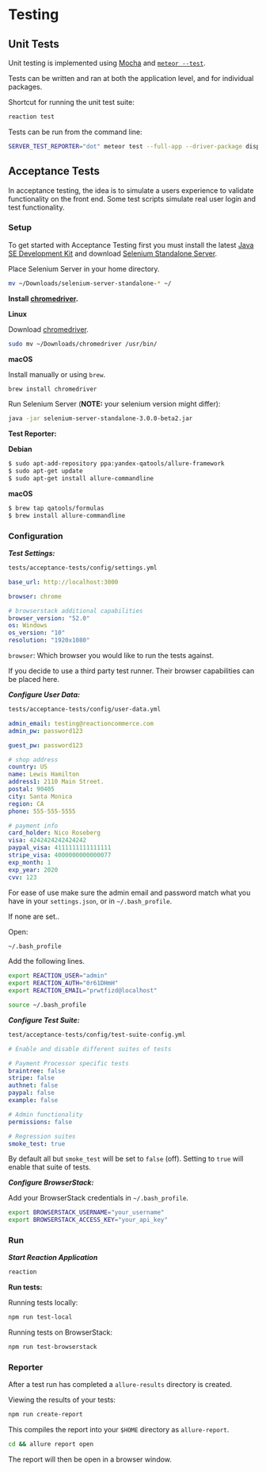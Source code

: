 # Testing

## Unit Tests

Unit testing is implemented using [Mocha](mochajs) and [`meteor --test`](https://guide.meteor.com/testing.html).

Tests can be written and ran at both the application level, and for individual packages.

Shortcut for running the unit test suite:

```sh
reaction test
```

Tests can be run from the command line:

```sh
SERVER_TEST_REPORTER="dot" meteor test --full-app --driver-package dispatch:mocha
```

## Acceptance Tests

In acceptance testing, the idea is to simulate a users experience to validate functionality on the front end. Some test scripts simulate real user login and test functionality.

### Setup

To get started with Acceptance Testing first you must install the latest [Java SE Development Kit](http://www.oracle.com/technetwork/java/javase/downloads/jdk8-downloads-2133151.html) and download [Selenium Standalone Server](http://goo.gl/2lZ46z).

Place Selenium Server in your home directory.

```sh
mv ~/Downloads/selenium-server-standalone-* ~/
```

**Install [chromedriver](https://sites.google.com/a/chromium.org/chromedriver/).**

**Linux**

Download [chromedriver](https://sites.google.com/a/chromium.org/chromedriver/).

```sh
sudo mv ~/Downloads/chromedriver /usr/bin/
```

**macOS**

Install manually or using `brew`.

```sh
brew install chromedriver
```

Run Selenium Server (**NOTE:** your selenium version might differ):

```sh
java -jar selenium-server-standalone-3.0.0-beta2.jar
```

**Test Reporter:**

**Debian**

```sh
$ sudo apt-add-repository ppa:yandex-qatools/allure-framework
$ sudo apt-get update
$ sudo apt-get install allure-commandline
```

**macOS**

```sh
$ brew tap qatools/formulas
$ brew install allure-commandline
```

### Configuration

**_Test Settings:_**

```sh
tests/acceptance-tests/config/settings.yml
```

```yaml
base_url: http://localhost:3000

browser: chrome

# browserstack additional capabilities
browser_version: "52.0"
os: Windows
os_version: "10"
resolution: "1920x1080"
```

`browser`: Which browser you would like to run the tests against.

If you decide to use a third party test runner. Their browser capabilities can be placed here.

**_Configure User Data:_**

```sh
tests/acceptance-tests/config/user-data.yml
```

```yaml
admin_email: testing@reactioncommerce.com
admin_pw: password123

guest_pw: password123

# shop address
country: US
name: Lewis Hamilton
address1: 2110 Main Street.
postal: 90405
city: Santa Monica
region: CA
phone: 555-555-5555

# payment info
card_holder: Nico Roseberg
visa: 4242424242424242
paypal_visa: 4111111111111111
stripe_visa: 4000000000000077
exp_month: 1
exp_year: 2020
cvv: 123
```

For ease of use make sure the admin email and password match what you have in your `settings.json`, or in `~/.bash_profile`.

If none are set..

Open:

```sh
~/.bash_profile
```

Add the following lines.

```sh
export REACTION_USER="admin"
export REACTION_AUTH="0r61DHmH"
export REACTION_EMAIL="prwtfizd@localhost"
```

```sh
source ~/.bash_profile
```

**_Configure Test Suite:_**

```sh
test/acceptance-tests/config/test-suite-config.yml
```

```yaml
# Enable and disable different suites of tests

# Payment Processor specific tests
braintree: false
stripe: false
authnet: false
paypal: false
example: false

# Admin functionality
permissions: false

# Regression suites
smoke_test: true
```

By default all but `smoke_test` will be set to `false` (off). Setting to `true` will enable that suite of tests.

**_Configure BrowserStack:_**

Add your BrowserStack credentials in `~/.bash_profile`.

```sh
export BROWSERSTACK_USERNAME="your_username"
export BROWSERSTACK_ACCESS_KEY="your_api_key"
```

### Run

**_Start Reaction Application_**

```sh
reaction
```

**Run tests:**

Running tests locally:

```sh
npm run test-local
```

Running tests on BrowserStack:

```sh
npm run test-browserstack
```

### Reporter

After a test run has completed a `allure-results` directory is created.

Viewing the results of your tests:

```sh
npm run create-report
```

This compiles the report into your `$HOME` directory as `allure-report`.

```sh
cd && allure report open
```

The report will then be open in a browser window.
